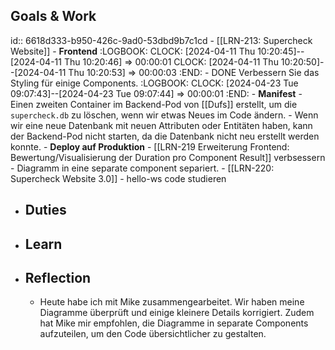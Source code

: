 ## Goals & Work
id:: 6618d333-b950-426c-9ad0-53dbd9b7c1cd
	- [[LRN-213: Supercheck Website]]
		- **Frontend**
		  :LOGBOOK:
		  CLOCK: [2024-04-11 Thu 10:20:45]--[2024-04-11 Thu 10:20:46] =>  00:00:01
		  CLOCK: [2024-04-11 Thu 10:20:50]--[2024-04-11 Thu 10:20:53] =>  00:00:03
		  :END:
			- DONE Verbessern Sie das Styling für einige Components.
			  :LOGBOOK:
			  CLOCK: [2024-04-23 Tue 09:07:43]--[2024-04-23 Tue 09:07:44] =>  00:00:01
			  :END:
		- **Manifest**
			- Einen zweiten Container im Backend-Pod von [[Dufs]] erstellt, um die `supercheck.db` zu löschen, wenn wir etwas Neues im Code ändern.
			- Wenn wir eine neue Datenbank mit neuen Attributen oder Entitäten haben, kann der Backend-Pod nicht starten, da die Datenbank nicht neu erstellt werden konnte.
		- **Deploy auf Produktion**
	- [[LRN-219 Erweiterung Frontend: Bewertung/Visualisierung der Duration pro Component Result]] verbsessern
		- Diagramm in eine separate component separiert.
	- [[LRN-220: Supercheck Website 3.0]]
		- hello-ws code studieren
- ## Duties
- ## Learn
- ## Reflection
	- Heute habe ich mit Mike zusammengearbeitet. Wir haben meine Diagramme überprüft und einige kleinere Details korrigiert. Zudem hat Mike mir empfohlen, die Diagramme in separate Components aufzuteilen, um den Code übersichtlicher zu gestalten.